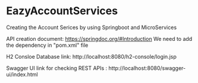 # EazyAccountServices
Creating the Account Serices by using Springboot and MicroServices

API creation document: https://springdoc.org/#Introduction We need to add the dependency in "pom.xml" file

H2 Consloe Database link: http://localhost:8080/h2-console/login.jsp

Swagger UI link for checking REST APIs : http://localhost:8080/swagger-ui/index.html
